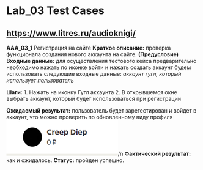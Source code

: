 # Lab_03 Test Cases
## https://www.litres.ru/audioknigi/

**AAA_03_1** Регистрация на сайте
**Краткое  описание:** проверка функционала создания нового аккаунта на сайте.
**(Предусловие) Входные данные:** для осуществления тестового кейса предварительно необходимо нажать по иконке войти и нажать создать аккаунт
будем использовать следующие входные данные:
*аккаунт гугл, который использует пользователь*

**Шаги:**
    1. Нажать на иконку Гугл аккаунта
    2. В открывшемся окне выбрать аккаунт, который будет использоваться при регистрации

**Ожидаемый результат:** пользователь будет зарегестирован и войдет в аккаунт, что можно проверить по обновленному виду профиля
![результат](firstCase.png)/n
**Фактический результат:** как и ожидалось.
**Статус:** пройден успешно.